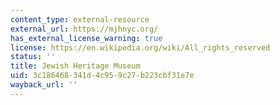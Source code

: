 ```yaml
---
content_type: external-resource
external_url: https://mjhnyc.org/
has_external_license_warning: true
license: https://en.wikipedia.org/wiki/All_rights_reserved
status: ''
title: Jewish Heritage Museum
uid: 3c186468-341d-4c95-9c27-b223cbf31e7e
wayback_url: ''
---
```

